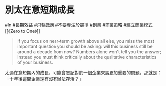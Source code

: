 # 別太在意短期成長
#ln #長期效益 #飛輪效應 #不要專注於競爭 #創業 #商業策略 #建立商業模式 
[[《Zero to One》]]
> If you focus on near-term growth above all else, you miss the most important question you should be asking: will this business still be around a decade from now? Numbers alone won't tell you the answer; instead you must think critically about the qualitative characteristics of your business.

太過在意短期內的成長，可能會忘記對於一個企業來說更加重要的問題，那就是：「十年後這間企業還有沒有辦法存活？」
